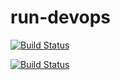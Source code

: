 # run-devops
[![Build Status](https://dev.azure.com/AbhishekShukla0514/shopping/_apis/build/status/shoppingclient.pipeline?branchName=main)](https://dev.azure.com/AbhishekShukla0514/shopping/_build/latest?definitionId=4&branchName=main)

[![Build Status](https://dev.azure.com/AbhishekShukla0514/shopping/_apis/build/status/shoppingapi.pipeline?branchName=main)](https://dev.azure.com/AbhishekShukla0514/shopping/_build/latest?definitionId=3&branchName=main)
